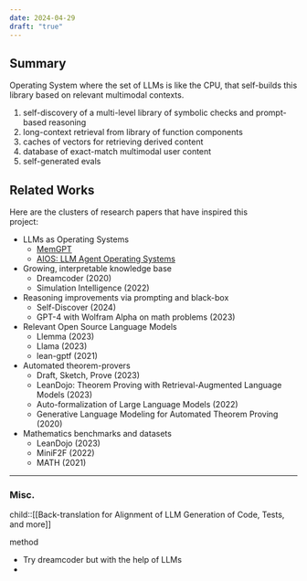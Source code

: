 ```yaml
---
date: 2024-04-29
draft: "true"
---
```

## Summary

Operating System where the set of LLMs is like the CPU, that self-builds this library based on relevant multimodal contexts. 

1. self-discovery of a multi-level library of symbolic checks and prompt-based reasoning
2. long-context retrieval from library of function components
3. caches of vectors for retrieving derived content
4. database of exact-match multimodal user content
5. self-generated evals

## Related Works
Here are the clusters of research papers that have inspired this  
project:  
- LLMs as Operating Systems
	- [MemGPT](https://arxiv.org/abs/2310.08560)
	- [AIOS: LLM Agent Operating Systems](https://github.com/agiresearch/AIOS?tab=readme-ov-file)
- Growing, interpretable knowledge base  
	- Dreamcoder (2020)  
	- Simulation Intelligence (2022)  
- Reasoning improvements via prompting and black-box  
	- Self-Discover (2024)  
	- GPT-4 with Wolfram Alpha on math problems (2023) 
- Relevant Open Source Language Models  
	- Llemma (2023)  
	- Llama (2023)  
	- lean-gptf (2021)  
- Automated theorem-provers  
	- Draft, Sketch, Prove (2023)  
	- LeanDojo: Theorem Proving with Retrieval-Augmented Language Models (2023)  
	- Auto-formalization of Large Language Models (2022)  
	- Generative Language Modeling for Automated Theorem Proving (2020)  
- Mathematics benchmarks and datasets  
	- LeanDojo (2023)  
	- MiniF2F (2022)  
	- MATH (2021)  




---

### Misc.

child::[[Back-translation for Alignment of LLM Generation of Code, Tests, and more]]


method

- Try dreamcoder but with the help of LLMs
- 